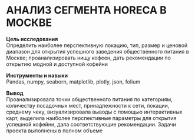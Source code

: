 # АНАЛИЗ СЕГМЕНТА HORECA В МОСКВЕ

**Цель исследования** \
Определить наиболее перспективную локацию, тип, размер и ценовой диапазон для открытия успешного заведения общественного питания в Москве; проанализировать нищу кофеен, дать рекомендации по открытию модной и доступной кофейни

**Инструменты и навыки** \
Pandas, numpy, seaborn, matplotlib, plotly, json, folium

**Вывод** \
Проанализировала точки общественного питания по категориям, количеству посадочных мест, принадлежности к сети, локации, среднему чеку, визуализировала выводы с помощью интерактивных карт, выделила наиболее перспективные параметры для открытия успешной кофейни, дала соответствующие рекомендации. Задачи проекта выполнены в полном объеме
